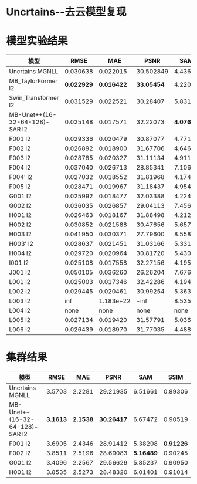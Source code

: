# Uncrtains--去云模型复现

# 模型实验结果  
模型 | RMSE | MAE | PSNR | SAM | SSIM 
--- | --- | --- | --- | --- | ---
Uncrtains MGNLL | 0.030638 | 0.022015 | 30.502849 | 4.43660 | 0.92405
MB_TaylorFormer l2 | **0.022929** | **0.016422** | **33.05454** | 4.22007 | **0.92842**
Swin_Transformer l2 | 0.031529 | 0.022521 | 30.28407 | 5.83186 | 0.86723
MB-Unet++(16-32-64-128)-SAR l2 | 0.025148 | 0.017571 | 32.22073 | **4.07692** | 0.92498
F001 l2 | 0.029336 | 0.020479 | 30.87077 | 4.77194 | 0.91125
F002 l2 | 0.026892 | 0.018900 | 31.67706 | 4.64615 | 0.89592
F003 l2 | 0.028785 | 0.020327 | 31.11134 | 4.91146 | 0.88973
F004 l2 | 0.037040 | 0.026713 | 28.85341 | 7.10611 | 0.87190
F004' l2 | 0.027032 | 0.018552 | 31.81968 | 4.17439 | 0.91999
F005 l2 | 0.028471 | 0.019967 | 31.18437 | 4.95407 | 0.89646 
G001 l2 | 0.025992 | 0.018477 | 32.03388 | 4.22486 | 0.90960
G002 l2 | 0.036035 | 0.026857 | 29.04113 | 7.45630 | 0.86437
H001 l2 | 0.026463 | 0.018167 | 31.88498 | 4.21242 | 0.91361
H002 l2 | 0.030852 | 0.021588 | 30.47656 | 5.65785 | 0.87383
H003 l2 | 0.041950 | 0.030371 | 27.79600 | 8.55832 | 0.85724
H003' l2 | 0.028637 | 0.021451 | 31.03166 | 5.33114 | 0.90258
H004 l2 | 0.029720 | 0.020964 | 30.81720 | 5.43051 | 0.90261
I001 l2 | 0.025108 | 0.017558 | 32.27156 | 4.19504 | 0.91697
J001 l2 | 0.050105 | 0.036260 | 26.26204 | 7.67693 | 0.86365
L001 l2 | 0.025003 | 0.017346 | 32.42286 | 4.19439 | 0.91843
L002 l2 | 0.029445 | 0.020461 | 30.99254 | 5.36357 | 0.90061
L003 l2 | inf | 1.183e+22 | -inf | 8.53586 | 0.90373
L004 l2 | none  | none  | none | none | none
L005 l2 | 0.027134 | 0.019420 | 31.57791 | 5.03639 | 0.90769
L006 l2 | 0.026439 | 0.018970 | 31.77035 | 4.48853 | 0.90190


# 集群结果
模型 | RMSE | MAE | PSNR | SAM | SSIM 
--- | --- | --- | --- | --- | ---
Uncrtains MGNLL | 3.5703 | 2.2281 | 29.21935 | 6.51661 | 0.89306
MB-Unet++(16-32-64-128)-SAR l2 | **3.1613** | **2.1538** | **30.26417** | 6.67472 | 0.90519 
F001 l2 | 3.6905 | 2.4346 | 28.91412 | 5.38208 | **0.91226**
F002 l2 | 3.8511 | 2.5196 | 28.69083 | **5.16489** | 0.90245
G001 l2 | 3.4096 | 2.2567 | 29.56629 | 5.85237 | 0.90950
H001 l2 | 3.8535 | 2.5273 | 28.48320 | 6.01401 | 0.91014
